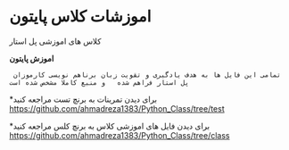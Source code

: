 # اموزشات کلاس پایتون
کلاس های اموزشی پل استار

__اموزش پایتون__

``` تمامی این فایل ها به هدف یادگیری و تقویت زبان برناهم نویسی کارموزان پل استار فراهم شده   و منبع کاملا مشخص شده است``` 

*برای دیدن تمرینات به برنچ تست مراجعه کنید
https://github.com/ahmadreza1383/Python_Class/tree/test

*برای دیدن فایل های اموزشی کلاس به برنچ کلس مراجعه کنید
https://github.com/ahmadreza1383/Python_Class/tree/class
